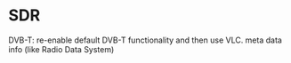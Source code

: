# SDR

DVB-T:
re-enable default DVB-T functionality and then use VLC. meta data info (like Radio Data System)